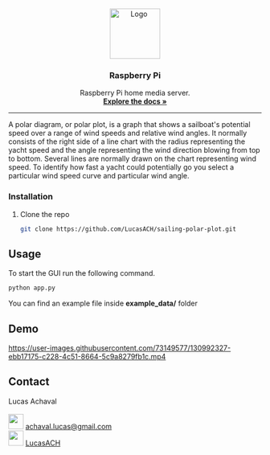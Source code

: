 <!-- START doctoc generated TOC please keep comment here to allow auto update -->
<!-- DON'T EDIT THIS SECTION, INSTEAD RE-RUN doctoc TO UPDATE -->

<br />
<p align="center">
  <a href="https://github.com/LucasACH">
    <img src="https://avatars3.githubusercontent.com/u/73149577?s=460&u=1baa1defb9904624d7aad76ec37dc76d2b230c0a&v=4" alt="Logo" width="100" height="100">
  </a>

  <h3 align="center">Raspberry Pi</h3>

  <p align="center">
    Raspberry Pi home media server.
    <br />
    <a href="https://github.com/LucasACH/raspberry-pi"><strong>Explore the docs »</strong></a>
  </p>
</p>

---------------------------------------------------------------------------------------------------------------------------------------------------------------------------------

A polar diagram, or polar plot, is a graph that shows a sailboat's potential speed over a range of wind speeds and relative wind angles. It normally consists of the right side of a line chart with the radius representing the yacht speed and the angle representing the wind direction blowing from top to bottom. Several lines are normally drawn on the chart representing wind speed. To identify how fast a yacht could potentially go you select a particular wind speed curve and particular wind angle.

### Installation

1. Clone the repo
   ```sh
   git clone https://github.com/LucasACH/sailing-polar-plot.git
   ```


<!-- USAGE EXAMPLES -->
## Usage

To start the GUI run the following command.
  ```sh
  python app.py
  ```

You can find an example file inside **example_data/** folder

## Demo

https://user-images.githubusercontent.com/73149577/130992327-ebb17175-c228-4c51-8664-5c9a8279fb1c.mp4

<!-- CONTACT -->
## Contact

Lucas Achaval <br />
<br />
<img src="https://logos-marcas.com/wp-content/uploads/2020/11/Gmail-Logo.png" width="30"> achaval.lucas@gmail.com
<br />
<img src="https://upload.wikimedia.org/wikipedia/commons/thumb/e/ef/Stack_Overflow_icon.svg/768px-Stack_Overflow_icon.svg.png" width="30"> [LucasACH](https://stackoverflow.com/users/14665518/lucasach)
